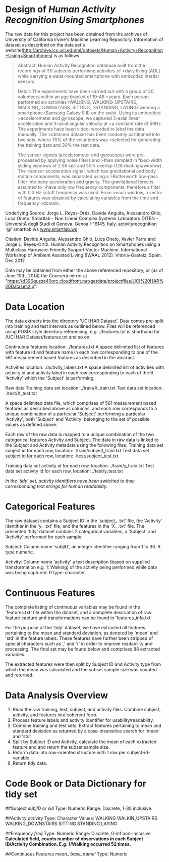 Design of *Human Activity Recognition Using Smartphones*
==============
The raw data for this project has been obtained from the archives of University of California Irvine's Machine Learning Repository.
Information of dataset as described on the data set's website(http://archive.ics.uci.edu/ml/datasets/Human+Activity+Recognition+Using+Smartphones) is as follows

>Abstract:
>Human Activity Recognition database built from the recordings of 30 subjects performing activities of >daily living (ADL) while carrying a waist-mounted smartphone with embedded inertial sensors.
>
>Detail:
>The experiments have been carried out with a group of 30 volunteers within an age bracket of 19-48 >years. Each person performed six activities (WALKING, WALKING_UPSTAIRS, WALKING_DOWNSTAIRS, SITTING, >STANDING, LAYING) wearing a smartphone (Samsung Galaxy S II) on the waist. Using its embedded >accelerometer and gyroscope, we captured 3-axial linear acceleration and 3-axial angular velocity at >a constant rate of 50Hz. The experiments have been video-recorded to label the data manually. The >obtained dataset has been randomly partitioned into two sets, where 70% of the volunteers was >selected for generating the training data and 30% the test data. 
>
>The sensor signals (accelerometer and gyroscope) were pre-processed by applying noise filters and >then sampled in fixed-width sliding windows of 2.56 sec and 50% overlap (128 readings/window). The >sensor acceleration signal, which has gravitational and body motion components, was separated using a >Butterworth low-pass filter into body acceleration and gravity. The gravitational force is assumed to >have only low frequency components, therefore a filter with 0.3 Hz cutoff frequency was used. From >each window, a vector of features was obtained by calculating variables from the time and frequency >domain.

Underlying Source:
Jorge L. Reyes-Ortiz, Davide Anguita, Alessandro Ghio, Luca Oneto. 
Smartlab - Non Linear Complex Systems Laboratory 
DITEN - UniversitÃ  degli Studi di Genova, Genoa I-16145, Italy. 
activityrecognition '@' smartlab.ws 
www.smartlab.ws 

Citation:
Davide Anguita, Alessandro Ghio, Luca Oneto, Xavier Parra and Jorge L. Reyes-Ortiz. Human Activity Recognition on Smartphones using a Multiclass Hardware-Friendly Support Vector Machine. International Workshop of Ambient Assisted Living (IWAAL 2012). Vitoria-Gasteiz, Spain. Dec 2012

Data may be obtained from either the above referenced repository, or (as of June 10th, 2014) the Coursera mirror at "https://d396qusza40orc.cloudfront.net/getdata/projectfiles/UCI%20HAR%20Dataset.zip". 

Data Location
=================
The data extracts into the directory 'UCI HAR Dataset'. Data comes pre-split into training and test intervals as outlined below. Files will be referenced using POSIX style directory referencing, e.g. ./features.txt is shorthand for /UCI HAR Dataset/features.txt and so on.

Continuous features location: ./features.txt A space delimited list of features with feature id and feature name in each row corresponding to one of the 561 measurement based features as described in the abstract.

Activities location: ./activity_labels.txt A space delimited list of activities with activity id and activity label in each row corresponding to each of the 6 'Activity' which the 'Subject' is performing.

Raw data Training data set location: ./train/X_train.txt Test data set location: ./test/X_test.txt

A space delimited data file, which comprises of 561 measurement based features as described above as columns, and each row corresponds to a unique combination of a particular 'Subject' performing a particular 'Activity', both 'Subject' and 'Activity' belonging to the set of possible values as defined above.

Each row of the raw data is mapped to a unique combination of the two categorical features Activity and Subject. The data in raw data is linked to the Subject and Activity metadata using the following files:
Training data set subject id for each row, location: ./train/subject_train.txt Test data set subject id for each row, location: ./test/subject_test.txt

Training data set activity id for each row, location: ./train/y_train.txt Test data set activity id for each row, location: ./test/y_test.txt

*In the 'tidy' set, activity identifiers have been switched to their corresponding text strings for human readability.*


Categorical Features
=================
The raw dataset contains a Subject ID in the 'subject_   .txt' file, the 'Activity' identifier in the 'y_   .txt' file, and the features in the 'X_   .txt' file.
The presented 'tidy' dataset contains 2 categorical variables, a 'Subject' and 'Activity' performed for each sample.

Subject: Column name 'subjID', an integer identifier ranging from 1 to 30. R type numeric.

Activity: Column name 'activity' a text description (based on supplied transformation e.g. 1: Walking) of the activity being performed while data was being captured. R type: character.

Continuous Features
=================
The complete listing of continuous variables may be found in the 'features.txt' file within the dataset, and a complete description of raw feature capture and transformations can be found in 'features_info.txt'.

For the purpose of the 'tidy' dataset, we have extracted all features pertaining to the mean and standard deviation, as denoted by 'mean' and 'std' in the feature labels. These features have further been stripped of special characters such as ',' and '(' in order to improve readability and processing. The final set may be found below and comprises 88 extracted variables.

The extracted features were then split by Subject ID and Activity type from which the mean was calculated and the subset sample size was counted and returned.

Data Analysis Overview
=================
1. Read the raw training, test, subject, and activity files. Combine subject, activity, and features into coherent form.
2. Process feature labels and activity identifier for usability/readability.
3. Combine training and test sets. Extract features pertaining to mean and standard deviation as returned by a case-insensitive search for 'mean' and 'std'.
4. Split by Subject ID and Activity, calculate the mean of each extracted feature and and return the subset sample size.
5. Reform data into row-oriented structure with 1 row per subject-id-variable.
6. Return tidy data.


Code Book or Data Dictionary for tidy set
=================
##Subject
*subjID* or *sid*
Type: Numeric
Range: Discrete, 1-30 inclusive.

##Activity
*activity*
Type: Character
Values:
WALKING
WALKIN_UPSTAIRS
WALKING_DOWNSTAIRS
SITTING
STANDING
LAYING

##Frequency
*freq*
Type: Numeric
Range: Discrete, 0-inf non-inclusive
**Calculated field, counts number of observations in each Subject ID/Activity Combination. E.g. 1/Walking occurred 52 times.** 

##Continuous Features
*mean_'base_name'*
Type: Numeric
